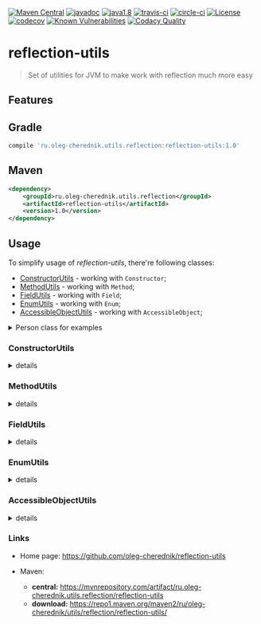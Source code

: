 [![Maven Central](https://maven-badges.herokuapp.com/maven-central/ru.oleg-cherednik.utils.reflection/reflection-utils/badge.svg)](https://maven-badges.herokuapp.com/maven-central/ru.oleg-cherednik.utils.reflection/reflection-utils)
[![javadoc](https://javadoc.io/badge2/ru.oleg-cherednik.utils.reflection/reflection-utils/javadoc.svg)](https://javadoc.io/doc/ru.oleg-cherednik.utils.reflection/reflection-utils)
[![java1.8](https://badgen.net/badge/java/1.8/blue)](https://badgen.net/)
[![travis-ci](https://travis-ci.com/oleg-cherednik/reflection-utils.svg?branch=dev)](https://travis-ci.com/oleg-cherednik/reflection-utils)
[![circle-ci](https://circleci.com/gh/oleg-cherednik/reflection-utils/tree/dev.svg?style=shield)](https://app.circleci.com/pipelines/github/oleg-cherednik/reflection-utils)
[![License](https://img.shields.io/badge/License-Apache%202.0-blue.svg)](http://www.apache.org/licenses/LICENSE-2.0.txt)
[![codecov](https://codecov.io/gh/oleg-cherednik/reflection-utils/branch/dev/graph/badge.svg?token=OGJF0VP4G6)](https://codecov.io/gh/oleg-cherednik/reflection-utils)
[![Known Vulnerabilities](https://snyk.io//test/github/oleg-cherednik/reflection-utils/badge.svg?targetFile=build.gradle)](https://snyk.io//test/github/oleg-cherednik/reflection-utils?targetFile=build.gradle)
[![Codacy Quality](https://app.codacy.com/project/badge/Grade/f4fe6d775eed4daa936620bb173052ae)](https://www.codacy.com/gh/oleg-cherednik/reflection-utils/dashboard?utm_source=github.com&amp;utm_medium=referral&amp;utm_content=oleg-cherednik/reflection-utils&amp;utm_campaign=Badge_Grade)    

# reflection-utils
> Set of utilities for JVM to make work with reflection much more easy

## Features

## Gradle

```groovy
compile 'ru.oleg-cherednik.utils.reflection:reflection-utils:1.0'
```

## Maven

```xml
<dependency>
    <groupId>ru.oleg-cherednik.utils.reflection</groupId>
    <artifactId>reflection-utils</artifactId>
    <version>1.0</version>
</dependency>
```
                                                    
## Usage 

To simplify usage of _reflection-utils_, there're following classes:
*   [ConstructorUtils](#constructorutils) - working with `Constructor`;
*   [MethodUtils](#methodutils) - working with `Method`;
*   [FieldUtils](#fieldutils) - working with `Field`;
*   [EnumUtils](#enumutils) - working with `Enum`;
*   [AccessibleObjectUtils](#accessibleobjectutils) - working with `AccessibleObject`;

<details><summary>Person class for examples</summary>
<p>

```java   
package ru.olegcherednik.utils.reflection.data;

public class Person {         

    private static final String AUTO = "ferrari";
    
    private String name = "defaultName";
    private int age = -1;
    private boolean marker;

    public Person() {}

    public Person(String name) {
        this.name = name;
    }
    
    public Person(String name, int age) {
        this.name = name;             
        this.age = age;
    }

    public Person(String name, int age, boolean marker) {
        this.name = name;             
        this.age = age;                               
        this.marker = marker;
    }

    public String getArgZero() {
        return "args_0";
    }

    public String getArgOne(int one) {
        return "args_" + one;
    }

    public String getArgTwo(int one, String two) {
        return "args_" + one + '_' + two; 
    }

    public String getArgThree(int one, String two, boolean three) {
        return "args_" + one + '_' + two + '_' + three; 
    }

    public static String getStaticArgZero() {
        return "static_args_0";
    }

    public static String getStaticArgOne(int one) {
        return "static_args_" + one;
    }

    public static String getStaticArgTwo(int one, String two) {
        return "static_args_" + one + '_' + two; 
    }

    public static String getStaticArgThree(int one, String two, boolean three) {
        return "static_args_" + one + '_' + two + '_' + three; 
    }

}

Person person = new Person();
```

</p>
</details>

### ConstructorUtils

<details><summary>details</summary>
<p>

#### Class object is available to use 

##### Invoke a constructor with no arguments for given class

```java
Person person = ConstructorUtils.invokeConstructor(Person.class);
```

##### Invoke a constructor with exactly one argument for given class

```java
Person person = ConstructorUtils.invokeConstructor(Person.class,
                                                   String.class, "anna");
```

##### Invoke a constructor with exactly two arguments for given class

```java
Person person = ConstructorUtils.invokeConstructor(Person.class,
                                                   String.class, "peter",
                                                   int.class, 71);
```

##### Invoke a constructor with exactly three arguments for given class

```java
Person person = ConstructorUtils.invokeConstructor(Person.class,
                                                   String.class, "marvin",
                                                   int.class, 91,
                                                   boolean.class, true); 
```

##### Invoke a constructor with many arguments for given class

```java
Person person = ConstructorUtils.invokeConstructor(Person.class,
                                  new Class<?>[] { String.class, int.class, boolean.class },
                                  new Object[] { "marvin", 91, true });
```

#### Class object is not available and use full class name as string

Define variable with canonical class name for `Person`:
```java
String canonicalName = "ru.olegcherednik.utils.reflection.data.Person";
// canonicalName == Person.class.getCanonicalName()
``` 

##### Invoke a constructor with no arguments for class with given classname

```java
Person person = ConstructorUtils.invokeConstructor(canonicalName);
```
##### Invoke a constructor with exactly one argument for class with given classname

```java
Person person = ConstructorUtils.invokeConstructor(canonicalName,
                                                   String.class, "anna");
```    

##### Invoke a constructor with exactly two arguments for class with given classname

```java
Person person = ConstructorUtils.invokeConstructor(canonicalName,
                                                   String.class, "peter",
                                                   int.class, 71);
```

##### Invoke a constructor with exactly three arguments for class with given classname

```java
Person person = ConstructorUtils.invokeConstructor(canonicalName,
                                                   String.class, "marvin",
                                                   int.class, 91,
                                                   boolean.class, true); 
```

##### Invoke a constructor with any number of arguments for class with given classname

```java
Person person = ConstructorUtils.invokeConstructor(canonicalName,
                                  new Class<?>[] { String.class, int.class, boolean.class },
                                  new Object[] { "marvin", 91, true });
```

#### Constructor object is available to use

##### Invoke a given constructor providing zero arguments

```java
Constructor<Person> constructor = Person.class.getDeclaredConstructor();
Person person = ConstructorUtils.invokeConstructor(constructor); 
```

##### Invoke a given constructor providing one argument

```java                                                                 
Constructor<Person> constructor = Person.class.getDeclaredConstructor(String.class);
Person person = ConstructorUtils.invokeConstructor(constructor, "anna");
```    

##### Invoke a given constructor providing two arguments

```java                                                                             
Constructor<Person> constructor = Person.class.getDeclaredConstructor(String.class,
                                                                      int.class);
Person person = ConstructorUtils.invokeConstructor(constructor, "peter", 71);
```

##### Invoke a given constructor providing three arguments

```java                                                                                        
Constructor<Person> constructor = Person.class.getDeclaredConstructor(String.class,
                                                                      int.class,
                                                                      boolean.class);
Person person = ConstructorUtils.invokeConstructor(constructor, "marvin", 91, true); 
```
</p>
</details>

### MethodUtils

<details><summary>details</summary>
<p>

In case of `method` with given name is not exist in the given class, then
parent class will be used to find the `method` etc. 

#### Invoke not static method with given name and no arguments

```java                                                                             
String argZero = MethodUtils.invokeMethod(person, "getArgZero");
// argZero == "args_0"
```

#### Invoke not static method with given name and exactly 1 argument

```java                      
String argOne = MethodUtils.invokeMethod(person, "getArgOne"
                                         int.class, 1);
// argOne == "args_1"
```   

#### Invoke not static method with given name and exactly 2 arguments

```java                      
String argTwo = MethodUtils.invokeMethod(person, "getArgTwo"
                                         int.class, 1,
                                         String.class, "x2");
// argTwo == "args_1_x2"
```

#### Invoke not static method with given name and exactly 3 arguments

```java                      
String argThree = MethodUtils.invokeMethod(person, "getArgThree"
                                           int.class, 1,
                                           String.class, "x2",
                                           boolean.class, true);
// argThree == "args_1_x2_true"
```

#### Invoke not static method with given name and any number of arguments

```java                      
String argThree = MethodUtils.invokeMethod(person, "getArgThree"
                                           new Class<?>[] { int.class, String.class, boolean.class },
                                           new Object[] { 1, "x2", true });
// argThree == "args_1_x2_true"
```

#### Invoke not static method with given arguments

```java                      
Method method = person.getClass().getDeclaredMethod("getArgThree");
String argThree = MethodUtils.invokeMethod(person, method, 1, "x2", true);
// argThree == "args_1_x2_true"
```

#### Invoke static method with given name and no arguments

```java                                                                             
String staticArgZero = MethodUtils.invokeMethod(Person.class, "getStaticArgZero");
// staticArgZero == "static_args_0"
```

#### Invoke static method with given name and exactly 1 argument

```java                      
String staticArgOne = MethodUtils.invokeMethod(Person.class, "getStaticArgOne"
                                               int.class, 1);
// staticArgOne == "static_args_1"
```   

#### Invoke static method with given name and exactly 2 arguments

```java                      
String staticArgTwo = MethodUtils.invokeMethod(Person.class, "getStaticArgTwo"
                                               int.class, 1,
                                               String.class, "x2");
// staticArgTwo == "static_args_1_x2"
```

#### Invoke static method with given name and exactly 3 arguments

```java                      
String staticArgThree = MethodUtils.invokeMethod(Person.class, "getStaticArgThree"
                                                 int.class, 1,
                                                 String.class, "x2",
                                                 boolean.class, true);
// staticArgThree == "static_args_1_x2_true"
```

#### Invoke static method with given name and any number of arguments

```java                      
String staticArgThree = MethodUtils.invokeMethod(Person.class, "getStaticArgThree"
                                               new Class<?>[] { int.class, String.class, boolean.class },
                                               new Object[] { 1, "x2", true });
// staticArgThree == "args_1_x2_true"
```

#### Invoke static method with given arguments

```java                      
Method method = Person.class.getDeclaredMethod("getStaticArgThree");
String staticArgThree = MethodUtils.invokeMethod(method, 1, "x2", true);
// staticArgThree == "args_1_x2_true"
```

#### Retrieve method return type

```java                      
Method method = Person.class.getDeclaredMethod("getArgZero");
Class<?> cls = MethodUtils.getReturnType(method);
// cls == String.class
```

In case it's possible that given `method` could be `null` then default value can be provided:

```java
Class<?> cls = MethodUtils.getReturnType(null, int.class);
// cls == int.class
```

</p>
</details>

### FieldUtils

<details><summary>details</summary>
<p>

In case of `filed` with given name is not exist in the given class, then parent
class will be used to find the `field` etc. 

#### Get value of the non static field

```java
Field field = person.getClass().getDeclaredField("name");
String name = FieldUtils.getFieldValue(person, field);
// name == "defaultName"
```

#### Get value of the non static field with given name
```java
String name = FieldUtils.getFieldValue(person, "name");
// name == "defaultName"
```

#### Get value of the static field

```java
Field field = Person.class.getDeclaredField("AUTO");
String auto = FieldUtils.getFieldValue(person, field);
// auto == "ferrari"
```

#### Get value of the static field with given name
```java
String auto = FieldUtils.getFieldValue(Person.class, "AUTO");
// auto == "ferrari"
```

#### Set given value to the non static field

```java
Field field = person.getClass().getDeclaredField("name");
FieldUtils.setFieldValue(person, field, "anna");
// person.name == "anna"
```

#### Set given value to the non static field with given name
```java
FieldUtils.getFieldValue(Person.class , "name", "anna");
// person.name == "anna"
```

#### Call given consumer for the non static field 

```java
Field field = person.getClass().getDeclaredField("name");
Consumer<Field> task = f -> f.set(person, "anna")
FieldUtils.setFieldValue(field, task);
// person.name == "anna" 
```

#### Call given consumer for the non static field with given name 

```java
Consumer<Field> task = f -> f.set(person, "anna")
FieldUtils.setFieldValue(person, "name", task);
// person.name == "anna" 
```

#### Set given value to the static field

```java
Field field = Prson.getClass().getDeclaredField("AUTO");
FieldUtils.setStaticFieldValue(field, "mercedes");
// Person.AUTO == "mercedes"
```

#### Set given value to the static field with given name

```java
FieldUtils.setStaticFieldValue(Person.class, "AUTO", "mercedes");
// Person.AUTO == "mercedes"
```

#### Call given consumer for the static field 

```java
Field field = Person.class.getDeclaredField("AUTO");
Consumer<Field> task = f -> f.set(null, "mercedes")
FieldUtils.setStaticFieldValue(field, task);
// Person.AUTO == "mercedes"           
```

#### Call given consumer for the static field with given name 

```java
Consumer<Field> task = f -> f.set(null, "mercedes")
FieldUtils.setStaticFieldValue(Person.class, "AUTO", task);
// Person.AUTO == "mercedes"
```

#### Retrieve filed value type

```java                      
Field field = person.getClass().getDeclaredField("name");
Class<?> cls = FieldUtils.getType(field);
// cls == String.class
```

In case it's possible that given `field` could be `null` then default value can be provided:

```java
Class<?> cls = FieldUtils.getType(null, int.class);
// cls == int.class
```

</p>
</details>

### EnumUtils

<details><summary>details</summary>
<p>

#### Add new constant to the given enum

```java 
enum CarBrand {
    BMW,
    MERCEDES
}

EnumUtils.addConstant(CarBrand.class, "AUDI");
```
</p>
</details>

### AccessibleObjectUtils

<details><summary>details</summary>
<p>

#### Invoke consumer on the accessible object

Use consumer to do any activity on the given accessible object and no return any value.

```java
Person person = new Person();
Field field = person.getClass().getDeclaredField("name");
Consumer<Field> task = f -> f.set(person, "oleg");
AccessibleObjectUtils.invokeConsumer(field, task);
```

#### Invoke function on the accessible object

Use function to do any activity on the given accessible object and return a value

```java
Person person = new Person();  
Method method = person.getClass().getDeclaredMethod("getCity");
Function<Method, String> task = m -> (String)m.invoke(person); 
String city = AccessibleObjectUtils.invokeFunction(field, task);
```

#### Invoke not static accessible object

An accessible object could be either `Field` or `Method`.

```java
Person person = new Person();  
Field field = data.getClass().getDeclaredField("name");
AccessibleObjectUtils.invoke(person, field);
```

#### Invoke static accessible object

An accessible object could be either `Field` or `Method`.

```java
Field field = data.getClass().getDeclaredField("AUTO");
String auto1 = AccessibleObjectUtils.invoke(field);
String auto2 = AccessibleObjectUtils.invoke(null, field);    // alternative
```
</p>
</details>

### Links

*   Home page: https://github.com/oleg-cherednik/reflection-utils

*   Maven:
    *   **central:** https://mvnrepository.com/artifact/ru.oleg-cherednik.utils.reflection/reflection-utils
    *   **download:** https://repo1.maven.org/maven2/ru/oleg-cherednik/utils/reflection/reflection-utils/
